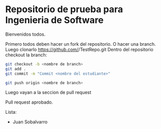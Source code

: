 # Repositorio de prueba para Ingenieria de Software

Bienvenidos todos.

Primero todos deben hacer un fork del repositorio. O hacer una branch.
Luego clonarlo https://github.com/<username>/TestRepo.git
Dentro del repositorio checkout la branch:
```bash
git checkout -b <nombre de branch>
git add .
git commit -m "Commit <nombre del estudiante>"

git push origin <nombre de branch>
```
Luego vayan a la seccion de pull request

Pull request aprobado.

Lista:
- Juan Sobalvarro